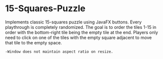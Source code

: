 # 15-Squares-Puzzle

Implements classic 15-squares puzzle using JavaFX buttons. Every playthrough is completely randomized. 
The goal is to order the tiles 1-15 in order with the bottom-right tile being the empty tile at the end.
Players only need to click on one of the tiles with the empty square adjacent to move that tile to the empty space.

    -Window does not maintain aspect ratio on resize.
